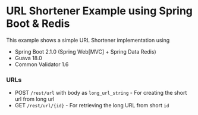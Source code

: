 # URL Shortener Example using Spring Boot & Redis

This example shows a simple URL Shortener implementation using
- Spring Boot 2.1.0 (Spring Web[MVC] + Spring Data Redis)
- Guava 18.0
- Common Validator 1.6

### URLs
- POST `/rest/url` with body as `long_url_string` - For creating the short url from long url
- GET `/rest/url/{id}` - For retrieving the long URL from short `id`